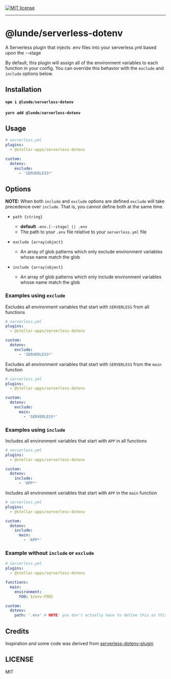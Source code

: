 [![MIT license](https://img.shields.io/badge/License-MIT-blue.svg)](https://jaredlunde.mit-license.org/)

---

# @lunde/serverless-dotenv

A Serverless plugin that injects .env files into your serverless.yml based upon the --stage

By default, this plugin will assign all of the environment variables to each function
in your config. You can override this behavior with the `exclude` and `include` options
below.

## Installation

#### `npm i @lunde/serverless-dotenv`

#### `yarn add @lunde/serverless-dotenv`

## Usage

```yaml
# serverless.yml
plugins:
  - @stellar-apps/serverless-dotenv

custom:
  dotenv:
    exclude:
      - 'SERVERLESS*'
```

## Options

**NOTE:** When both `include` and `exclude` options are defined `exclude` will take precedence over `include`.
That is, you cannot define both at the same time.

- `path {string}`
  - **default** `.env.[--stage] || .env`
  - The path to your `.env` file relative to your `serverless.yml` file
- `exclude {array|object}`
  - An array of glob patterns which only exclude environment variables whose name match
    the glob
- `include {array|object}`

  - An array of glob patterns which only include environment variables whose name match
    the glob

### Examples using `exclude`

Excludes all environment variables that start with `SERVERLESS` from all functions

```yaml
# serverless.yml
plugins:
  - @stellar-apps/serverless-dotenv

custom:
  dotenv:
    exclude:
      - 'SERVERLESS*'
```

Excludes all environment variables that start with `SERVERLESS` from the `main` function

```yaml
# serverless.yml
plugins:
  - @stellar-apps/serverless-dotenv

custom:
  dotenv:
    exclude:
      main:
        - 'SERVERLESS*'
```

### Examples using `include`

Includes all environment variables that start with `APP` in all functions

```yaml
# serverless.yml
plugins:
  - @stellar-apps/serverless-dotenv

custom:
  dotenv:
    include:
      - 'APP*'
```

Includes all environment variables that start with `APP` in the `main` function

```yaml
# serverless.yml
plugins:
  - @stellar-apps/serverless-dotenv

custom:
  dotenv:
    include:
      main:
        - 'APP*'
```

### Example without `include` or `exclude`

```yaml
# serverless.yml
plugins:
  - @stellar-apps/serverless-dotenv

functions:
  main:
    environment:
      FOO: ${env:FOO}

custom:
  dotenv:
    path: '.env' # NOTE: you don't actually have to define this as this is the default
```

## Credits

Inspiration and some code was derived from [serverless-dotenv-plugin](https://raw.githubusercontent.com/colynb/serverless-dotenv-plugin/master/index.js)

## LICENSE

MIT
